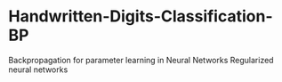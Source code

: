 # Handwritten-Digits-Classification-BP

Backpropagation for parameter learning in Neural Networks
Regularized neural networks
